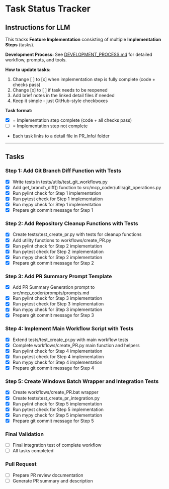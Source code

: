 # Task Status Tracker

## Instructions for LLM

This tracks **Feature Implementation** consisting of multiple **Implementation Steps** (tasks).

**Development Process:** See [DEVELOPMENT_PROCESS.md](./DEVELOPMENT_PROCESS.md) for detailed workflow, prompts, and tools.

**How to update tasks:**
1. Change [ ] to [x] when implementation step is fully complete (code + checks pass)
2. Change [x] to [ ] if task needs to be reopened
3. Add brief notes in the linked detail files if needed
4. Keep it simple - just GitHub-style checkboxes

**Task format:**
- [x] = Implementation step complete (code + all checks pass)
- [ ] = Implementation step not complete
- Each task links to a detail file in PR_Info/ folder

---

## Tasks

### Step 1: Add Git Branch Diff Function with Tests
- [x] Write tests in tests/utils/test_git_workflows.py
- [x] Add get_branch_diff() function to src/mcp_coder/utils/git_operations.py
- [x] Run pylint check for Step 1 implementation
- [x] Run pytest check for Step 1 implementation  
- [x] Run mypy check for Step 1 implementation
- [x] Prepare git commit message for Step 1

### Step 2: Add Repository Cleanup Functions with Tests
- [x] Create tests/test_create_pr.py with tests for cleanup functions
- [x] Add utility functions to workflows/create_PR.py
- [x] Run pylint check for Step 2 implementation
- [x] Run pytest check for Step 2 implementation
- [x] Run mypy check for Step 2 implementation
- [x] Prepare git commit message for Step 2

### Step 3: Add PR Summary Prompt Template
- [x] Add PR Summary Generation prompt to src/mcp_coder/prompts/prompts.md
- [x] Run pylint check for Step 3 implementation
- [x] Run pytest check for Step 3 implementation
- [x] Run mypy check for Step 3 implementation
- [x] Prepare git commit message for Step 3

### Step 4: Implement Main Workflow Script with Tests
- [x] Extend tests/test_create_pr.py with main workflow tests
- [x] Complete workflows/create_PR.py main function and helpers
- [x] Run pylint check for Step 4 implementation
- [x] Run pytest check for Step 4 implementation
- [x] Run mypy check for Step 4 implementation
- [x] Prepare git commit message for Step 4

### Step 5: Create Windows Batch Wrapper and Integration Tests
- [x] Create workflows/create_PR.bat wrapper
- [x] Create tests/test_create_pr_integration.py
- [x] Run pylint check for Step 5 implementation
- [x] Run pytest check for Step 5 implementation
- [x] Run mypy check for Step 5 implementation
- [x] Prepare git commit message for Step 5

### Final Validation
- [ ] Final integration test of complete workflow
- [ ] All tasks completed

### Pull Request
- [ ] Prepare PR review documentation
- [ ] Generate PR summary and description
